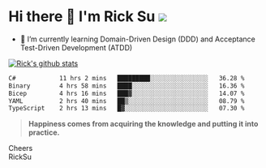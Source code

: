 # Hi there 👋 I'm Rick Su ![](https://komarev.com/ghpvc/?username=ricksu978)
<!--
**ricksu978/ricksu978** is a ✨ _special_ ✨ repository because its `README.md` (this file) appears on your GitHub profile.

Here are some ideas to get you started:

- 🔭 I’m currently working on ...
-->
- 🌱 I’m currently learning Domain-Driven Design (DDD) and Acceptance Test-Driven Development (ATDD)
<!--
- 👯 I’m looking to collaborate on ...
- 🤔 I’m looking for help with ...
- 💬 Ask me about ...
- 📫 How to reach me: ...
- 😄 Pronouns: ...
- ⚡ Fun fact: ...
-->
[![Rick's github stats](https://github-readme-stats.vercel.app/api?username=ricksu978&theme=dark)](https://github.com/ricksu978/ricksu978)

<!--START_SECTION:waka-->

```txt
C#            11 hrs 2 mins   █████████░░░░░░░░░░░░░░░░   36.28 %
Binary        4 hrs 58 mins   ████░░░░░░░░░░░░░░░░░░░░░   16.36 %
Bicep         4 hrs 16 mins   ███▓░░░░░░░░░░░░░░░░░░░░░   14.07 %
YAML          2 hrs 40 mins   ██▒░░░░░░░░░░░░░░░░░░░░░░   08.79 %
TypeScript    2 hrs 13 mins   █▓░░░░░░░░░░░░░░░░░░░░░░░   07.30 %
```

<!--END_SECTION:waka-->

> **Happiness comes from acquiring the knowledge and putting it into practice.**

Cheers  
RickSu 
